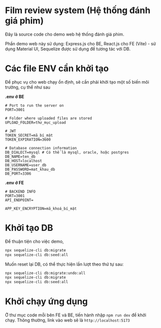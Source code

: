 # Film review system (Hệ thống đánh giá phim)
Đây là source code cho demo web hệ thống đánh giá phim.

Phần demo web này sử dụng: Express.js cho BE, React.js cho FE (Vite) - sử dụng Material UI, Sequelize được sử dụng để tương tác với DB.

# Các file ENV cần khởi tạo
Để phục vụ cho web chạy ổn định, sẽ cần phải khởi tạo một số biến môi trường, cụ thể như sau

**.env ở BE**
```env
# Port to run the server on
PORT=3001

# Folder where uploaded files are stored
UPLOAD_FOLDER=thư_mục_upload

# JWT
TOKEN_SECRET=mã_bí_mật
TOKEN_EXPIRATION=3600

# Database connection information
DB_DIALECT=mysql # Có thể là mysql, oracle, hoặc postgres
DB_NAME=ten_db
DB_HOST=localhost
DB_USERNAME=user_db
DB_PASSWORD=mat_khau_db
DB_PORT=3306
```

**.env ở FE**
```env
# BACKEND INFO
PORT=3001
API_ENDPOINT=

APP_KEY_ENCRYPTION=mã_khoá_bí_mật
```

# Khởi tạo DB
Để thuận tiện cho việc demo, 

```ps
npx sequelize-cli db:migrate
npx sequelize-cli db:seed:all
```
Muốn reset lại DB, có thể thực hiện lần lượt theo thứ tự sau:
```ps
npx sequelize-cli db:migrate:undo:all
npx sequelize-cli db:migrate
npx sequelize-cli db:seed:all
```
 
# Khởi chạy ứng dụng
Ở thư mục code mỗi bên FE và BE, tiến hành nhập `npm run dev` để khởi chạy. 
Thông thường, link vào web sẽ là `http://localhost:5173`
